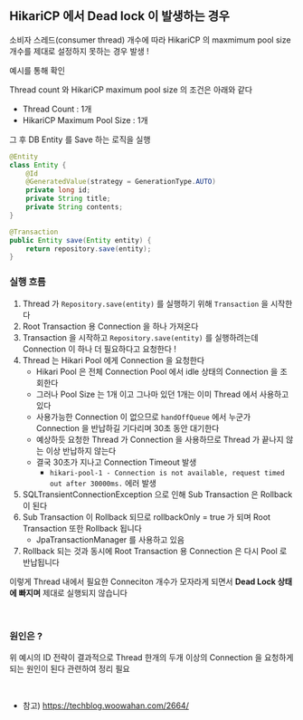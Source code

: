 ## HikariCP 에서 Dead lock 이 발생하는 경우

소비자 스레드(consumer thread) 개수에 따라 HikariCP 의 maxmimum pool size 개수를 제대로 설정하지 못하는 경우 발생 !

예시를 통해 확인

Thread count 와 HikariCP maximum pool size 의 조건은 아래와 같다

- Thread Count : 1개
- HikariCP Maximum Pool Size : 1개

그 후 DB Entity 를 Save 하는 로직을 실행

```java
@Entity
class Entity {
    @Id
    @GeneratedValue(strategy = GenerationType.AUTO)
    private long id;
    private String title;
    private String contents;
}

@Transaction
public Entity save(Entity entity) {
    return repository.save(entity);
}
```

### 실행 흐름

1. Thread 가 `Repository.save(entity)` 를 실행하기 위해 `Transaction` 을 시작한다
2. Root Transaction 용 Connection 을 하나 가져온다
3. Transaction 을 시작하고 `Repository.save(entity)` 를 실행하려는데 Connection 이 하나 더 필요하다고 요청한다 !
4. Thread 는 Hikari Pool 에게 Connection 을 요청한다
   - Hikari Pool 은 전체 Connection Pool 에서 idle 상태의 Connection 을 조회한다
   - 그러나 Pool Size 는 1개 이고 그나마 있던 1개는 이미 Thread 에서 사용하고 있다
   - 사용가능한 Connection 이 없으므로 `handOffQueue` 에서 누군가 Connection 을 반납하길 기다리며 30초 동안 대기한다
   - 예상하듯 요청한 Thread 가 Connection 을 사용하므로 Thread 가 끝나지 않는 이상 반납하지 않는다
   - 결국 30초가 지나고 Connection Timeout 발생
     - `hikari-pool-1 - Connection is not available, request timed out after 30000ms.` 에러 발생
5. SQLTransientConnectionException 으로 인해 Sub Transaction 은 Rollback 이 된다
6. Sub Transaction 이 Rollback 되므로 rollbackOnly = true 가 되며 Root Transaction 또한 Rollback 됩니다
   - JpaTransactionManager 를 사용하고 있음
7. Rollback 되는 것과 동시에 Root Transaction 용 Connection 은 다시 Pool 로 반납됩니다

이렇게 Thread 내에서 필요한 Conneciton 개수가 모자라게 되면서 **Dead Lock 상태에 빠지며** 제대로 실행되지 않습니다

</br>

### 원인은 ?

위 예시의 ID 전략이 결과적으로 Thread 한개의 두개 이상의 Connection 을 요청하게 되는 원인이 된다
관련하여 정리 필요

</br>

- 참고) https://techblog.woowahan.com/2664/
